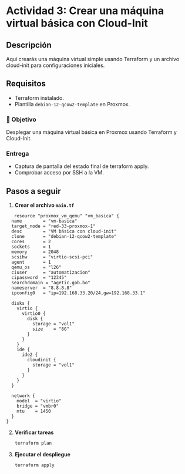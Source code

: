 # Actividad 3: Crear una máquina virtual básica con Cloud-Init

## Descripción
Aquí crearás una máquina virtual simple usando Terraform y un archivo cloud-init para configuraciones iniciales.

## Requisitos
- Terraform instalado.
- Plantilla `debian-12-qcow2-template` en Proxmox.

### 🎯 Objetivo
Desplegar una máquina virtual básica en Proxmox usando Terraform y Cloud-Init.

### Entrega
- Captura de pantalla del estado final de terraform apply.
- Comprobar acceso por SSH a la VM.

## Pasos a seguir

1. **Crear el archivo `main.tf`**
```hcl
   resource "proxmox_vm_qemu" "vm_basica" {
  name        = "vm-basica"
  target_node = "red-33-proxmox-1"
  desc        = "VM básica con cloud-init"
  clone       = "debian-12-qcow2-template"
  cores       = 2
  sockets     = 1
  memory      = 2048
  scsihw      = "virtio-scsi-pci"
  agent       = 1
  qemu_os     = "l26"
  ciuser      = "automatizacion"
  cipassword  = "12345"
  searchdomain = "agetic.gob.bo"
  nameserver  = "8.8.8.8"
  ipconfig0   = "ip=192.168.33.20/24,gw=192.168.33.1"

  disks {
    virtio {
      virtio0 {
        disk {
          storage = "vol1"
          size    = "8G"
        }
      }
    }
    ide {
      ide2 {
        cloudinit {
          storage = "vol1"
        }
      }
    }
  }

  network {
    model  = "virtio"
    bridge = "vmbr0"
    mtu    = 1450
  }
}
```

2. **Verificar tareas**
   ```bash
   terraform plan
   ```
   
3. **Ejecutar el despliegue**
   ```bash
   terraform apply
   ```
